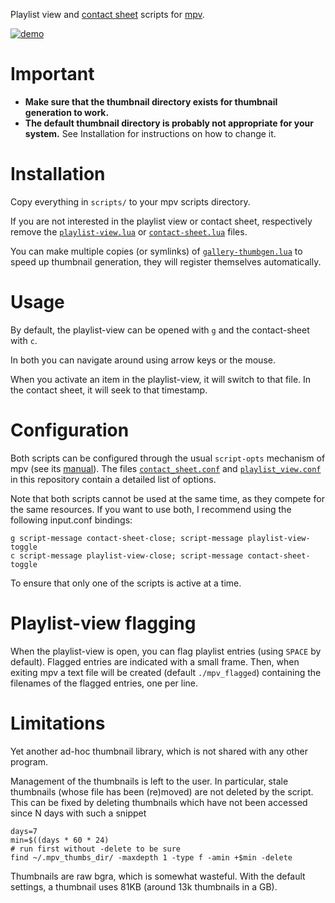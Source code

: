 Playlist view and [contact sheet](https://en.wikipedia.org/wiki/Contact_print) scripts for [mpv](https://github.com/mpv-player/mpv).

[![demo](https://i.vimeocdn.com/filter/overlay?src0=https%3A%2F%2Fi.vimeocdn.com%2Fvideo%2F675014837_1280x720.jpg&src1=https%3A%2F%2Ff.vimeocdn.com%2Fimages_v6%2Fshare%2Fplay_icon_overlay.png)](https://vimeo.com/249226823)

# Important

* **Make sure that the thumbnail directory exists for thumbnail generation to work.**
* **The default thumbnail directory is probably not appropriate for your system.** See Installation for instructions on how to change it.

# Installation

Copy everything in `scripts/` to your mpv scripts directory.

If you are not interested in the playlist view or contact sheet, respectively remove the [`playlist-view.lua`](scripts/playlist-view.lua) or [`contact-sheet.lua`](scripts/contact-sheet.lua) files.

You can make multiple copies (or symlinks) of [`gallery-thumbgen.lua`](scripts/gallery-thumbgen.lua) to speed up thumbnail generation, they will register themselves automatically.

# Usage

By default, the playlist-view can be opened with `g` and the contact-sheet with `c`.

In both you can navigate around using arrow keys or the mouse.

When you activate an item in the playlist-view, it will switch to that file. In the contact sheet, it will seek to that timestamp.

# Configuration

Both scripts can be configured through the usual `script-opts` mechanism of mpv (see  its [manual](https://mpv.io/manual/master/#files)). The files [`contact_sheet.conf`](script-opts/contact_sheet.conf) and [`playlist_view.conf`](script-opts/playlist_view.conf) in this repository contain a detailed list of options.

Note that both scripts cannot be used at the same time, as they compete for the same resources. If you want to use both, I recommend using the following input.conf bindings:
```
g script-message contact-sheet-close; script-message playlist-view-toggle
c script-message playlist-view-close; script-message contact-sheet-toggle
```
To ensure that only one of the scripts is active at a time.

# Playlist-view flagging

When the playlist-view is open, you can flag playlist entries (using `SPACE` by default). Flagged entries are indicated with a small frame. Then, when exiting mpv a text file will be created (default `./mpv_flagged`) containing the filenames of the flagged entries, one per line.

# Limitations

Yet another ad-hoc thumbnail library, which is not shared with any other program.

Management of the thumbnails is left to the user. In particular, stale thumbnails (whose file has been (re)moved) are not deleted by the script. This can be fixed by deleting thumbnails which have not been accessed since N days with such a snippet
```
days=7
min=$((days * 60 * 24)
# run first without -delete to be sure
find ~/.mpv_thumbs_dir/ -maxdepth 1 -type f -amin +$min -delete
```

Thumbnails are raw bgra, which is somewhat wasteful. With the default settings, a thumbnail uses 81KB (around 13k thumbnails in a GB).
